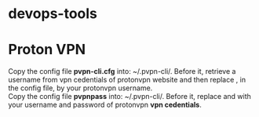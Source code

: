 # devops-tools
# Proton VPN
Copy the config file **pvpn-cli.cfg** into: ~/.pvpn-cli/. Before it, retrieve a username from vpn cedentials of protonvpn website  and then replace **<username>**, in the config file, by your protonvpn username.
<br/>
Copy the config file **pvpnpass** into: ~/.pvpn-cli/. Before it, replace **<username>** and **<password>** with your username and password of protonvpn **vpn cedentials**.
